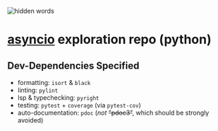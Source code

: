 ![hidden words](https://github.com/ethanmsl/asynch_xplr/actions/workflows/test-poet.yml/badge.svg)

# [asyncio](https://docs.python.org/3/library/asyncio-task.html#coroutine) exploration repo (python)

## Dev-Dependencies Specified
- formatting: `isort` & `black`
- linting: `pylint`
- lsp & typechecking: `pyright`
- testing: `pytest` + `coverage` (via `pytest-cov`)
- auto-documentation: `pdoc` (*not* ~~"pdoc3"~~, which should be strongly avoided)


